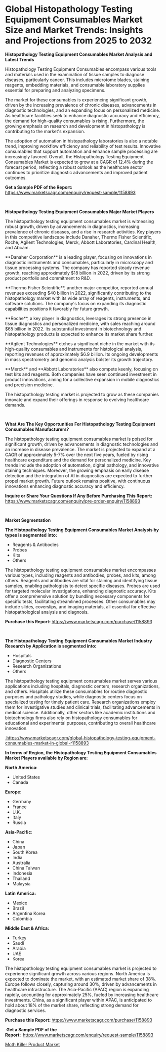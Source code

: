 <p><h1>Global Histopathology Testing Equipment Consumables Market Size and Market Trends: Insights and Projections from 2025 to 2032</h1></p><p><strong>Histopathology Testing Equipment Consumables Market Analysis and Latest Trends</strong></p>
<p><p>Histopathology Testing Equipment Consumables encompass various tools and materials used in the examination of tissue samples to diagnose diseases, particularly cancer. This includes microtome blades, staining reagents, embedding materials, and consumable laboratory supplies essential for preparing and analyzing specimens.</p><p>The market for these consumables is experiencing significant growth, driven by the increasing prevalence of chronic diseases, advancements in diagnostic technologies, and an expanding focus on personalized medicine. As healthcare facilities seek to enhance diagnostic accuracy and efficiency, the demand for high-quality consumables is rising. Furthermore, the growing emphasis on research and development in histopathology is contributing to the market's expansion.</p><p>The adoption of automation in histopathology laboratories is also a notable trend, improving workflow efficiency and reliability of test results. Innovative consumables that support automation and enhance sample processing are increasingly favored. Overall, the Histopathology Testing Equipment Consumables Market is expected to grow at a CAGR of 12.4% during the forecast period, reflecting a robust outlook as the healthcare sector continues to prioritize diagnostic advancements and improved patient outcomes.</p></p>
<p><strong>Get a Sample PDF of the Report:&nbsp;</strong> <a href="https://www.marketscagr.com/enquiry/request-sample/1158893?utm_campaign=2116&utm_medium=2&utm_source=Github&utm_content=ia&utm_term=22032025&utm_id=histopathology-testing-equipment-consumables">https://www.marketscagr.com/enquiry/request-sample/1158893</a></p>
<p>&nbsp;</p>
<p><strong>Histopathology Testing Equipment Consumables Major Market Players</strong></p>
<p><p>The histopathology testing equipment consumables market is witnessing robust growth, driven by advancements in diagnostics, increasing prevalence of chronic diseases, and a rise in research activities. Key players in this competitive landscape include Danaher, Thermo Fisher Scientific, Roche, Agilent Technologies, Merck, Abbott Laboratories, Cardinal Health, and Abcam.</p><p>**Danaher Corporation** is a leading player, focusing on innovations in diagnostic instruments and consumables, particularly in microscopy and tissue processing systems. The company has reported steady revenue growth, reaching approximately $18 billion in 2022, driven by its strong product portfolio and commitment to R&D.</p><p>**Thermo Fisher Scientific**, another major competitor, reported annual revenues exceeding $40 billion in 2022, significantly contributing to the histopathology market with its wide array of reagents, instruments, and software solutions. The company's focus on expanding its diagnostic capabilities positions it favorably for future growth.</p><p>**Roche**, a key player in diagnostics, leverages its strong presence in tissue diagnostics and personalized medicine, with sales reaching around $65 billion in 2022. Its substantial investment in biotechnology and histopathology products is expected to enhance its market share further.</p><p>**Agilent Technologies** etches a significant niche in the market with its high-quality consumables and instruments for histological analysis, reporting revenues of approximately $6.9 billion. Its ongoing developments in mass spectrometry and genomic analysis bolster its growth trajectory.</p><p>**Merck** and **Abbott Laboratories** also compete keenly, focusing on test kits and reagents. Both companies have seen continued investment in product innovations, aiming for a collective expansion in mobile diagnostics and precision medicine.</p><p>The histopathology testing market is projected to grow as these companies innovate and expand their offerings in response to evolving healthcare demands.</p></p>
<p>&nbsp;</p>
<p><strong>What Are The Key Opportunities For Histopathology Testing Equipment Consumables Manufacturers?</strong></p>
<p><p>The histopathology testing equipment consumables market is poised for significant growth, driven by advancements in diagnostic technologies and an increase in disease prevalence. The market is projected to expand at a CAGR of approximately 5-7% over the next five years, fueled by rising healthcare expenditure and the demand for personalized medicine. Key trends include the adoption of automation, digital pathology, and innovative staining techniques. Moreover, the growing emphasis on early disease detection and the integration of AI in diagnostics are expected to further propel market growth. Future outlook remains positive, with continuous innovations enhancing diagnostic accuracy and efficiency.</p></p>
<p><strong>Inquire or Share Your Questions If Any Before Purchasing This Report:</strong> <a href="https://www.marketscagr.com/enquiry/pre-order-enquiry/1158893?utm_campaign=2116&utm_medium=2&utm_source=Github&utm_content=ia&utm_term=22032025&utm_id=histopathology-testing-equipment-consumables">https://www.marketscagr.com/enquiry/pre-order-enquiry/1158893</a></p>
<p>&nbsp;</p>
<p><strong>Market Segmentation</strong></p>
<p><strong>The Histopathology Testing Equipment Consumables Market Analysis by types is segmented into:</strong></p>
<p><ul><li>Reagents & Antibodies</li><li>Probes</li><li>Kits</li><li>Others</li></ul></p>
<p><p>The histopathology testing equipment consumables market encompasses various types, including reagents and antibodies, probes, and kits, among others. Reagents and antibodies are vital for staining and identifying tissue samples, enabling pathologists to detect specific diseases. Probes are used for targeted molecular investigations, enhancing diagnostic accuracy. Kits offer a comprehensive solution by bundling necessary components for specific tests, facilitating streamlined processes. Other consumables may include slides, coverslips, and imaging materials, all essential for effective histopathological analysis and diagnosis.</p></p>
<p><strong>Purchase this Report:&nbsp;</strong><a href="https://www.marketscagr.com/purchase/1158893?utm_campaign=2116&utm_medium=2&utm_source=Github&utm_content=ia&utm_term=22032025&utm_id=histopathology-testing-equipment-consumables">https://www.marketscagr.com/purchase/1158893</a></p>
<p>&nbsp;</p>
<p><strong>The Histopathology Testing Equipment Consumables Market Industry Research by Application is segmented into:</strong></p>
<p><ul><li>Hospitals</li><li>Diagnostic Centers</li><li>Research Organizations</li><li>Others</li></ul></p>
<p><p>The histopathology testing equipment consumables market serves various applications including hospitals, diagnostic centers, research organizations, and others. Hospitals utilize these consumables for routine diagnostic purposes and pathology studies, while diagnostic centers focus on specialized testing for timely patient care. Research organizations employ them for investigative studies and clinical trials, facilitating advancements in medical science. Additionally, other sectors like academic institutions and biotechnology firms also rely on histopathology consumables for educational and experimental purposes, contributing to overall healthcare innovation.</p></p>
<p><a href="https://www.marketscagr.com/global-histopathology-testing-equipment-consumables-market-in-global-r1158893?utm_campaign=2116&utm_medium=2&utm_source=Github&utm_content=ia&utm_term=22032025&utm_id=histopathology-testing-equipment-consumables">&nbsp;https://www.marketscagr.com/global-histopathology-testing-equipment-consumables-market-in-global-r1158893</a></p>
<p><strong>In terms of Region, the Histopathology Testing Equipment Consumables Market Players available by Region are:</strong></p>
<p>
    <p> <strong> North America: </strong>
        <ul>
            <li>United States</li>
            <li>Canada</li>
        </ul>
        </p> 
    <p> <strong> Europe: </strong>
        <ul>
            <li>Germany</li>
            <li>France</li>
            <li>U.K.</li>
            <li>Italy</li>
            <li>Russia</li>
        </ul>
        </p> 
    <p> <strong> Asia-Pacific: </strong>
        <ul>
            <li>China</li>
            <li>Japan</li>
            <li>South Korea</li>
            <li>India</li>
            <li>Australia</li>
            <li>China Taiwan</li>
            <li>Indonesia</li>
            <li>Thailand</li>
            <li>Malaysia</li>
        </ul>
        </p> 
    <p> <strong> Latin America: </strong>
        <ul>
            <li>Mexico</li>
            <li>Brazil</li>
            <li>Argentina Korea</li>
            <li>Colombia</li>
        </ul>
        </p> 
    <p> <strong> Middle East & Africa: </strong>
        <ul>
            <li>Turkey</li>
            <li>Saudi</li>
            <li>Arabia</li>
            <li>UAE</li>
            <li>Korea</li>
        </ul>
    </p>
    </p>
<p><p>The histopathology testing equipment consumables market is projected to experience significant growth across various regions. North America is expected to dominate the market, with an estimated market share of 38%. Europe follows closely, capturing around 30%, driven by advancements in healthcare infrastructure. The Asia-Pacific (APAC) region is expanding rapidly, accounting for approximately 25%, fueled by increasing healthcare investments. China, as a significant player within APAC, is anticipated to hold about 18% of the market share, reflecting strong demand for diagnostic services.</p></p>
<p><strong>Purchase this Report: </strong><a href="https://www.marketscagr.com/purchase/1158893?utm_campaign=2116&utm_medium=2&utm_source=Github&utm_content=ia&utm_term=22032025&utm_id=histopathology-testing-equipment-consumables">https://www.marketscagr.com/purchase/1158893</a></p>
<p>&nbsp;<strong>Get a Sample PDF of the Report:&nbsp;&nbsp;</strong><a href="https://www.marketscagr.com/enquiry/request-sample/1158893?utm_campaign=2116&utm_medium=2&utm_source=Github&utm_content=ia&utm_term=22032025&utm_id=histopathology-testing-equipment-consumables">https://www.marketscagr.com/enquiry/request-sample/1158893</a></p>
<p><strong></strong></p>
<p><p><a href="https://github.com/luckyshygirl/Market-Research-Report-List-7/blob/main/moth-killer-product-market.md?utm_campaign=2116&utm_medium=2&utm_source=Github&utm_content=ia&utm_term=22032025&utm_id=histopathology-testing-equipment-consumables">Moth Killer Product Market</a></p></p>